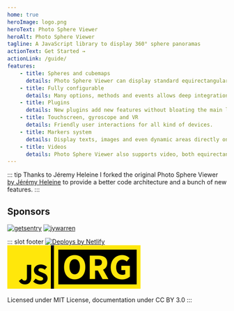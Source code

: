 ```yaml
---
home: true
heroImage: logo.png
heroText: Photo Sphere Viewer
heroAlt: Photo Sphere Viewer
tagline: A JavaScript library to display 360° sphere panoramas
actionText: Get Started →
actionLink: /guide/
features:
    - title: Spheres and cubemaps
      details: Photo Sphere Viewer can display standard equirectangular panoramas and also cubemaps.
    - title: Fully configurable
      details: Many options, methods and events allows deep integration in your website/app.
    - title: Plugins
      details: New plugins add new features without bloating the main library.
    - title: Touchscreen, gyroscope and VR
      details: Friendly user interactions for all kind of devices.
    - title: Markers system
      details: Display texts, images and even dynamic areas directly on your photos.
    - title: Videos
      details: Photo Sphere Viewer also supports video, both equirectangular and cubemaps.
---
```


<Announcements/>

::: tip Thanks to Jéremy Heleine
I forked the original Photo Sphere Viewer [by Jérémy Heleine](http://jeremyheleine.me) to provide a better code architecture and a bunch of new features.
:::

<div class="sponsors">

## Sponsors

[![getsentry](https://avatars.githubusercontent.com/u/1396951?s=200)](https://github.com/getsentry 'Sentry')
[![jywarren](https://avatars.githubusercontent.com/u/24359?s=200)](https://github.com/jywarren 'Jeffrey Warren')

</div>

::: slot footer
[![Deploys by Netlify](https://www.netlify.com/v3/img/components/netlify-color-accent.svg)](https://www.netlify.com)
[![js.org](./images/js.org.svg)](https://js.org)

Licensed under MIT License, documentation under CC BY 3.0
:::
